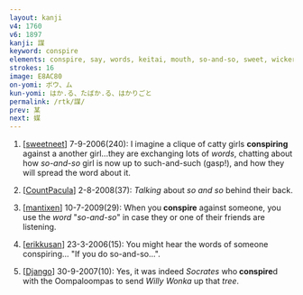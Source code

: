 ```yaml
---
layout: kanji
v4: 1760
v6: 1897
kanji: 謀
keyword: conspire
elements: conspire, say, words, keitai, mouth, so-and-so, sweet, wicker basket, picnic basket, tree, wood
strokes: 16
image: E8AC80
on-yomi: ボウ、ム
kun-yomi: はか.る、たばか.る、はかりごと
permalink: /rtk/謀/
prev: 某
next: 媒
---
```


1) [<a href="http://kanji.koohii.com/profile/sweetneet">sweetneet</a>] 7-9-2006(240): I imagine a clique of catty girls <strong>conspiring</strong> against a another girl...they are exchanging lots of <em>words</em>, chatting about how <em>so-and-so</em> girl is now up to such-and-such (gasp!), and how they will spread the word about it.

2) [<a href="http://kanji.koohii.com/profile/CountPacula">CountPacula</a>] 2-8-2008(37): <em>Talking</em> about <em>so and so</em> behind their back.

3) [<a href="http://kanji.koohii.com/profile/mantixen">mantixen</a>] 10-7-2009(29): When you<strong> conspire</strong> against someone, you use the <em>word</em> &quot;<em>so-and-so</em>&quot; in case they or one of their friends are listening.

4) [<a href="http://kanji.koohii.com/profile/erikkusan">erikkusan</a>] 23-3-2006(15): You might hear the words of someone conspiring... &quot;If you do so-and-so...&quot;.

5) [<a href="http://kanji.koohii.com/profile/Django">Django</a>] 30-9-2007(10): Yes, it was indeed <em>Socrates</em> who<strong> conspire</strong>d with the Oompaloompas to send <em>Willy Wonka</em> up that <em>tree</em>.

